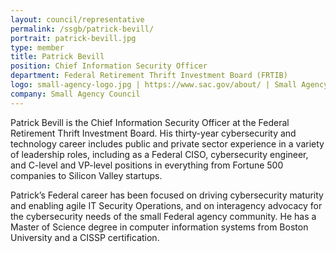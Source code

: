 ```yaml
---
layout: council/representative
permalink: /ssgb/patrick-bevill/
portrait: patrick-bevill.jpg
type: member
title: Patrick Bevill
position: Chief Information Security Officer
department: Federal Retirement Thrift Investment Board (FRTIB)
logo: small-agency-logo.jpg | https://www.sac.gov/about/ | Small Agency Council
company: Small Agency Council
---
```


Patrick Bevill is the Chief Information Security Officer at the Federal Retirement Thrift Investment Board. His thirty-year cybersecurity and technology career includes public and private sector experience in a variety of leadership roles, including as a Federal CISO, cybersecurity engineer, and C-level and VP-level positions in everything from Fortune 500 companies to Silicon Valley startups. 

Patrick’s Federal career has been focused on driving cybersecurity maturity and enabling agile IT Security Operations, and on interagency advocacy for the cybersecurity needs of the small Federal agency community. He has a Master of Science degree in computer information systems from Boston University and a CISSP certification.
